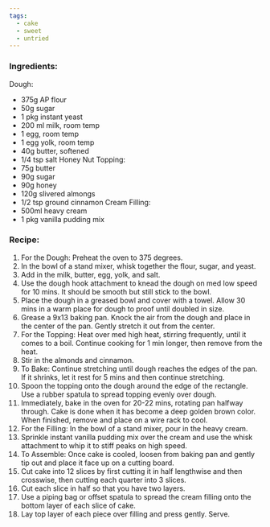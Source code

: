 ```yaml
---
tags:
  - cake
  - sweet
  - untried
---
```

### Ingredients:
Dough:
- 375g AP flour
- 50g sugar
- 1 pkg instant yeast
- 200 ml milk, room temp
- 1 egg, room temp
- 1 egg yolk, room temp
- 40g butter, softened
- 1/4 tsp salt
Honey Nut Topping:
- 75g butter
- 90g sugar
- 90g honey
- 120g slivered almongs
- 1/2 tsp ground cinnamon
Cream Filling:
- 500ml heavy cream
- 1 pkg vanilla pudding mix

### Recipe:
1. For the Dough: Preheat the oven to 375 degrees. 
2. In the bowl of a stand mixer, whisk together the flour, sugar, and yeast. 
3. Add in the milk, butter, egg, yolk, and salt. 
4. Use the dough hook attachment to knead the dough on med low speed for 10 mins. It should be smooth but still stick to the bowl. 
5. Place the dough in a greased bowl and cover with a towel. Allow 30 mins in a warm place for dough to proof until doubled in size. 
6. Grease a 9x13 baking pan. Knock the air from the dough and place in the center of the pan. Gently stretch it out from the center. 
7. For the Topping: Heat over med high heat, stirring frequently, until it comes to a boil. Continue cooking for 1 min longer, then remove from the heat. 
8. Stir in the almonds and cinnamon. 
9. To Bake: Continue stretching until dough reaches the edges of the pan. If it shrinks, let it rest for 5 mins and then continue stretching. 
10. Spoon the topping onto the dough around the edge of the rectangle. Use a rubber spatula to spread topping evenly over dough. 
11. Immediately, bake in the oven for 20-22 mins, rotating pan halfway through. Cake is done when it has become a deep golden brown color. When finished, remove and place on a wire rack to cool. 
12. For the Filling: In the bowl of a stand mixer, pour in the heavy cream. 
13. Sprinkle instant vanilla pudding mix over the cream and use the whisk attachment to whip it to stiff peaks on high speed. 
14. To Assemble: Once cake is cooled, loosen from baking pan and gently tip out and place it face up on a cutting board. 
15. Cut cake into 12 slices by first cutting it in half lengthwise and then crosswise, then cutting each quarter into 3 slices. 
16. Cut each slice in half so that you have two layers. 
17. Use a piping bag or offset spatula to spread the cream filling onto the bottom layer of each slice of cake. 
18. Lay top layer of each piece over filling and press gently. Serve. 